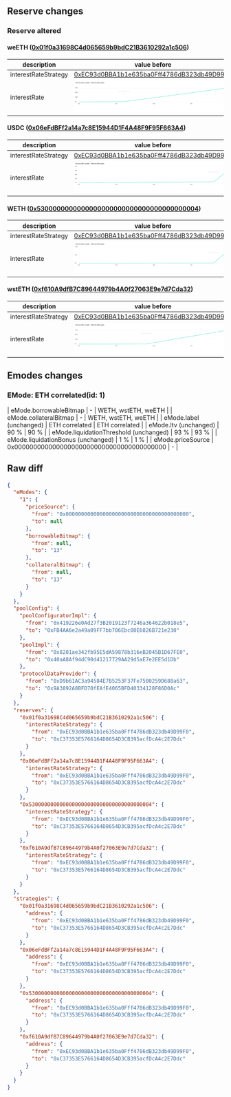## Reserve changes

### Reserve altered

#### weETH ([0x01f0a31698C4d065659b9bdC21B3610292a1c506](https://scrollscan.com/address/0x01f0a31698C4d065659b9bdC21B3610292a1c506))

| description | value before | value after |
| --- | --- | --- |
| interestRateStrategy | [0xEC93d0BBA1b1e635ba0Fff4786dB323db49D99F0](https://scrollscan.com/address/0xEC93d0BBA1b1e635ba0Fff4786dB323db49D99F0) | [0xC37353E5766164D8654D3CB395acfDcA4c2E7Ddc](https://scrollscan.com/address/0xC37353E5766164D8654D3CB395acfDcA4c2E7Ddc) |
| interestRate | ![before](/.assets/ba06e5f94338be2fe2b46141ae0af1531fe2e9ed.svg) | ![after](/.assets/e0166562d388b3615ec44995aa8b0cf57be8f5f7.svg) |

#### USDC ([0x06eFdBFf2a14a7c8E15944D1F4A48F9F95F663A4](https://scrollscan.com/address/0x06eFdBFf2a14a7c8E15944D1F4A48F9F95F663A4))

| description | value before | value after |
| --- | --- | --- |
| interestRateStrategy | [0xEC93d0BBA1b1e635ba0Fff4786dB323db49D99F0](https://scrollscan.com/address/0xEC93d0BBA1b1e635ba0Fff4786dB323db49D99F0) | [0xC37353E5766164D8654D3CB395acfDcA4c2E7Ddc](https://scrollscan.com/address/0xC37353E5766164D8654D3CB395acfDcA4c2E7Ddc) |
| interestRate | ![before](/.assets/79d81a829bfe358f506a4e7b9c9cd91bd31cbb1c.svg) | ![after](/.assets/7ebb0d1d98f7a0145f374cc285e4da4b6a84dd91.svg) |

#### WETH ([0x5300000000000000000000000000000000000004](https://scrollscan.com/address/0x5300000000000000000000000000000000000004))

| description | value before | value after |
| --- | --- | --- |
| interestRateStrategy | [0xEC93d0BBA1b1e635ba0Fff4786dB323db49D99F0](https://scrollscan.com/address/0xEC93d0BBA1b1e635ba0Fff4786dB323db49D99F0) | [0xC37353E5766164D8654D3CB395acfDcA4c2E7Ddc](https://scrollscan.com/address/0xC37353E5766164D8654D3CB395acfDcA4c2E7Ddc) |
| interestRate | ![before](/.assets/1eb62fafe4592946c59bca0c8c74e8000a82a95f.svg) | ![after](/.assets/57b72de9d7e221ba5473abb5a49edee511b12fa5.svg) |

#### wstETH ([0xf610A9dfB7C89644979b4A0f27063E9e7d7Cda32](https://scrollscan.com/address/0xf610A9dfB7C89644979b4A0f27063E9e7d7Cda32))

| description | value before | value after |
| --- | --- | --- |
| interestRateStrategy | [0xEC93d0BBA1b1e635ba0Fff4786dB323db49D99F0](https://scrollscan.com/address/0xEC93d0BBA1b1e635ba0Fff4786dB323db49D99F0) | [0xC37353E5766164D8654D3CB395acfDcA4c2E7Ddc](https://scrollscan.com/address/0xC37353E5766164D8654D3CB395acfDcA4c2E7Ddc) |
| interestRate | ![before](/.assets/8fa1be0a18750a60d1bf8c471ee14d962f51656a.svg) | ![after](/.assets/956d5d162477b53a9b2180aa2ee41b626fde60e1.svg) |

## Emodes changes

### EMode: ETH correlated(id: 1)

| eMode.borrowableBitmap | - | WETH, wstETH, weETH |
| eMode.collateralBitmap | - | WETH, wstETH, weETH |
| eMode.label (unchanged) | ETH correlated | ETH correlated |
| eMode.ltv (unchanged) | 90 % | 90 % |
| eMode.liquidationThreshold (unchanged) | 93 % | 93 % |
| eMode.liquidationBonus (unchanged) | 1 % | 1 % |
| eMode.priceSource | 0x0000000000000000000000000000000000000000 | - |


## Raw diff

```json
{
  "eModes": {
    "1": {
      "priceSource": {
        "from": "0x0000000000000000000000000000000000000000",
        "to": null
      },
      "borrowableBitmap": {
        "from": null,
        "to": "13"
      },
      "collateralBitmap": {
        "from": null,
        "to": "13"
      }
    }
  },
  "poolConfig": {
    "poolConfiguratorImpl": {
      "from": "0x419226e0Ad27f3B2019123f7246a364622b018e5",
      "to": "0xFB4AA6e2a49a09FF7bb706Ebc00E6826B721e230"
    },
    "poolImpl": {
      "from": "0x8281ae342fb95E5dA59878b316eB2045B1D67FE0",
      "to": "0x40aA8Af94dC90d41217729AA29d5aE7e2EE5d1Db"
    },
    "protocolDataProvider": {
      "from": "0xD9b61AC3a94584E7B5253F37Fe7500259D688a63",
      "to": "0x9A3892A8BFD70fEAfE4065BFD40334128F86D0Ac"
    }
  },
  "reserves": {
    "0x01f0a31698C4d065659b9bdC21B3610292a1c506": {
      "interestRateStrategy": {
        "from": "0xEC93d0BBA1b1e635ba0Fff4786dB323db49D99F0",
        "to": "0xC37353E5766164D8654D3CB395acfDcA4c2E7Ddc"
      }
    },
    "0x06eFdBFf2a14a7c8E15944D1F4A48F9F95F663A4": {
      "interestRateStrategy": {
        "from": "0xEC93d0BBA1b1e635ba0Fff4786dB323db49D99F0",
        "to": "0xC37353E5766164D8654D3CB395acfDcA4c2E7Ddc"
      }
    },
    "0x5300000000000000000000000000000000000004": {
      "interestRateStrategy": {
        "from": "0xEC93d0BBA1b1e635ba0Fff4786dB323db49D99F0",
        "to": "0xC37353E5766164D8654D3CB395acfDcA4c2E7Ddc"
      }
    },
    "0xf610A9dfB7C89644979b4A0f27063E9e7d7Cda32": {
      "interestRateStrategy": {
        "from": "0xEC93d0BBA1b1e635ba0Fff4786dB323db49D99F0",
        "to": "0xC37353E5766164D8654D3CB395acfDcA4c2E7Ddc"
      }
    }
  },
  "strategies": {
    "0x01f0a31698C4d065659b9bdC21B3610292a1c506": {
      "address": {
        "from": "0xEC93d0BBA1b1e635ba0Fff4786dB323db49D99F0",
        "to": "0xC37353E5766164D8654D3CB395acfDcA4c2E7Ddc"
      }
    },
    "0x06eFdBFf2a14a7c8E15944D1F4A48F9F95F663A4": {
      "address": {
        "from": "0xEC93d0BBA1b1e635ba0Fff4786dB323db49D99F0",
        "to": "0xC37353E5766164D8654D3CB395acfDcA4c2E7Ddc"
      }
    },
    "0x5300000000000000000000000000000000000004": {
      "address": {
        "from": "0xEC93d0BBA1b1e635ba0Fff4786dB323db49D99F0",
        "to": "0xC37353E5766164D8654D3CB395acfDcA4c2E7Ddc"
      }
    },
    "0xf610A9dfB7C89644979b4A0f27063E9e7d7Cda32": {
      "address": {
        "from": "0xEC93d0BBA1b1e635ba0Fff4786dB323db49D99F0",
        "to": "0xC37353E5766164D8654D3CB395acfDcA4c2E7Ddc"
      }
    }
  }
}
```